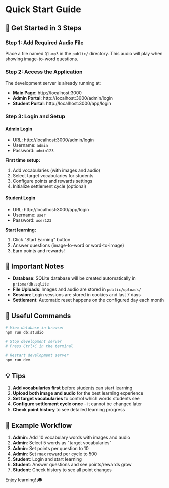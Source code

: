 # Quick Start Guide

## 🚀 Get Started in 3 Steps

### Step 1: Add Required Audio File
Place a file named `Q1.mp3` in the `public/` directory. This audio will play when showing image-to-word questions.

### Step 2: Access the Application
The development server is already running at:
- **Main Page**: http://localhost:3000
- **Admin Portal**: http://localhost:3000/admin/login
- **Student Portal**: http://localhost:3000/app/login

### Step 3: Login and Setup

#### Admin Login
- URL: http://localhost:3000/admin/login
- Username: `admin`
- Password: `admin123`

**First time setup:**
1. Add vocabularies (with images and audio)
2. Select target vocabularies for students
3. Configure points and rewards settings
4. Initialize settlement cycle (optional)

#### Student Login
- URL: http://localhost:3000/app/login
- Username: `user`
- Password: `user123`

**Start learning:**
1. Click "Start Earning" button
2. Answer questions (image-to-word or word-to-image)
3. Earn points and rewards!

## 📝 Important Notes

- **Database**: SQLite database will be created automatically in `prisma/db.sqlite`
- **File Uploads**: Images and audio are stored in `public/uploads/`
- **Session**: Login sessions are stored in cookies and last 7 days
- **Settlement**: Automatic reset happens on the configured day each month

## 🔧 Useful Commands

```bash
# View database in browser
npm run db:studio

# Stop development server
# Press Ctrl+C in the terminal

# Restart development server
npm run dev
```

## 💡 Tips

1. **Add vocabularies first** before students can start learning
2. **Upload both image and audio** for the best learning experience
3. **Set target vocabularies** to control which words students see
4. **Configure settlement cycle once** - it cannot be changed later
5. **Check point history** to see detailed learning progress

## 🎯 Example Workflow

1. **Admin**: Add 10 vocabulary words with images and audio
2. **Admin**: Select 5 words as "target vocabularies"
3. **Admin**: Set points per question to 10
4. **Admin**: Set max reward per cycle to 500
5. **Student**: Login and start learning
6. **Student**: Answer questions and see points/rewards grow
7. **Student**: Check history to see all point changes

Enjoy learning! 🎓
